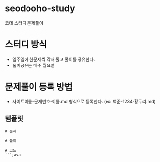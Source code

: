 # seodooho-study
코테 스터디 문제풀이

# 스터디 방식
- 일주일에 한문제씩 각자 풀고 풀이를 공유한다.
- 풀이공유는 매주 월요일

# 문제풀이 등록 방법
- 사이트이름-문제번호-이름.md 형식으로 등록한다. (ex: 백준-1234-황두리.md)

## 템플릿
```
# 문제

# 풀이

# 코드
```java
```
```
